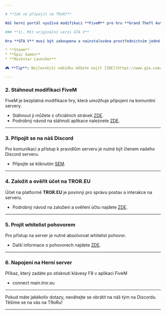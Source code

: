 ```yaml
---

# **Jak se připojit na TRoR?**

Náš herní portál využívá modifikaci **FiveM** pro hru **Grand Theft Auto V**. Pro připojení k našemu serveru je potřeba splnit několik kroků:

### **1\. Mít originální verzi GTA V**

Hra **GTA V** musí být zakoupena a nainstalována prostřednictvím jedné z následujících platforem:

* **Steam**  
* **Epic Games**  
* **Rockstar Launcher**

🎮 **Tip**: Nejlevnější nabídku můžete najít [ZDE](https://www.g2a.com/grand-theft-auto-v-rockstar-key-global-i10000000788017).

---
```


### **2\. Stáhnout modifikaci FiveM**

FiveM je bezplatná modifikace hry, která umožňuje připojení na komunitní servery.

* Stáhnout ji můžete z oficiálních stránek [ZDE](https://fivem.net).  
* Podrobný návod na stáhnutí aplikace naleznete [ZDE](http://tror.eu). 

---

### **3\. Připojit se na náš Discord**

Pro komunikaci a přístup k pravidlům serveru je nutné být členem našeho Discord serveru.

* Připojte se kliknutím [SEM](https://discord.gg/tror).

---

### **4\. Založit a ověřit účet na TROR.EU**

Účet na platformě **TROR.EU** je povinný pro správu postav a interakce na serveru.

* Podrobný návod na založení a ověření účtu najdete [ZDE](https://tror.eu).

---

### **5\. Projít whitelist pohovorem**

Pro přístup na server je nutné absolvovat whitelist pohovor.

* Další informace o pohovorech najdete [ZDE](https://tror.eu).

---

### **6\. Napojení na Herní server**

Příkaz, který zadáte po stisknutí klávesy F8 v aplikaci FiveM

* connect main.tror.eu

---

Pokud máte jakékoliv dotazy, neváhejte se obrátit na náš tým na Discordu. Těšíme se na vás na TRoRu\!

---

